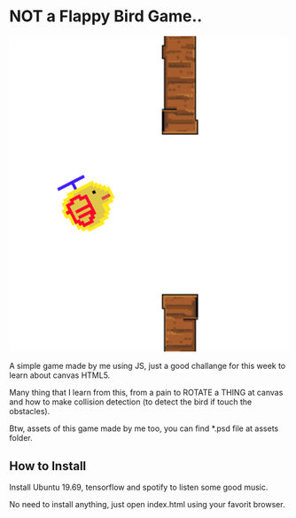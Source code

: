 # NOT a Flappy Bird Game..

![image-20200816205949529](img\ss)



A simple game made by me using JS, just a good challange for this week to learn about canvas HTML5.

Many thing that I learn from this, from a pain to ROTATE a THING at canvas and how to make collision detection (to detect the bird if touch the obstacles).

Btw, assets of this game made by me too, you can find *.psd file at assets folder.

## How to Install

Install Ubuntu 19.69, tensorflow and spotify to listen some good music.

No need to install anything, just open index.html using your favorit browser.